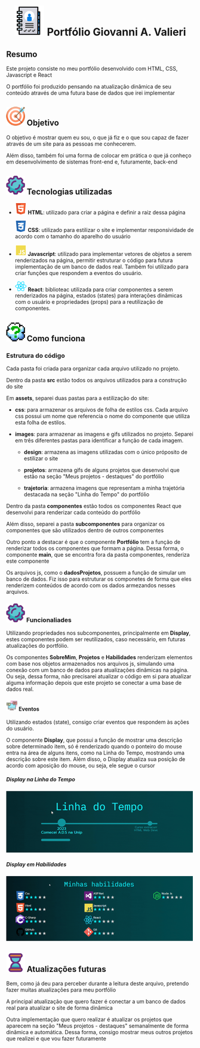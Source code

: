 <h1 style="text-align: center"><img src="./src/assets/images/design/portfolio.png" width="80px" /> Portfólio Giovanni A. Valieri</h1>

<h2>Resumo</h2>
<p>Este projeto consiste no meu portfólio desenvolvido com HTML, CSS, Javascript e React</p>
<p>O portfólio foi produzido pensando na atualização dinâmica de seu conteúdo através de uma futura base de dados que irei implementar</p>

<h2><img src="./src/assets/images/design/goal.png" width="50px" /> Objetivo</h2>
<p>O objetivo é mostrar quem eu sou, o que já fiz e o que sou capaz de fazer através de um site para as pessoas me conhecerem.</p>
<p>Além disso, também foi uma forma de colocar em prática o que já conheço em desenvolvimento de sistemas front-end e, futuramente, back-end</p>

<h2><img src="./src/assets/images/design/funcao.png" width="50px" /> Tecnologias utilizadas</h2>
<ul>
    <li><p><img src="./src/assets/images/design/html.png" width="30px" /> <b>HTML</b>: utilizado para criar a página e definir a raiz dessa página</p></li>
    <l1><p><img src="./src/assets/images/design/css.png" width="30px" /> <b>CSS</b>: utilizado para estilizar o site e implementar responsividade de acordo com o tamanho do aparelho do usuário</p></li>
    <li><p><img src="./src/assets/images/design/javascript.png" width="30px" /> <b>Javascript</b>: utilizado para implementar vetores de objetos a serem renderizados na página, permitir estruturar o código para futura implementação de um banco de dados real. Também foi utilizado para criar funções que respondem a eventos do usuário.</p></li>
    <li><p><img src="./src/assets/images/design/react.svg" width="30px" /> <b>React</b>: biblioteac utilizada para criar componentes a serem renderizados na página, estados (states) para interações dinâmicas com o usuário e propriedades (props) para a reutilização de componentes.</p></li>
</ul>

<h2><img src="./src/assets/images/design/question.png" width="50px" /> Como funciona</h2>
<h3>Estrutura do código</h3>
<p>Cada pasta foi criada para organizar cada arquivo utilizado no projeto.</p>
<p>Dentro da pasta <b>src</b> estão todos os arquivos utilizados para a construção do site</p>
<p>Em <b>assets</b>, separei duas pastas para a estilização do site:
<ul>
    <li><p><b>css</b>: para armazenar os arquivos de folha de estilos css. Cada arquivo css possui um nome que referencia o nome do componente que utiliza esta folha de estilos.</p></li>
    <li><p><b>images</b>: para armazenar as imagens e gifs utilizados no projeto. Separei em três diferentes pastas para identificar a função de cada imagem.</p>
        <ul>
            <li><p><b>design</b>: armazena as imagens utilizadas com o único próposito de estilizar o site</p></li>
            <li><p><b>projetos</b>: armazena gifs de alguns projetos que desenvolvi que estão na seção "Meus projetos - destaques" do portfólio</p></li>
            <li><p><b>trajetoria</b>: armazena imagens que representam a minha trajetória destacada na seção "Linha do Tempo" do portfólio</p></li>
        </ul>
    </li>
</ul>
<p>Dentro da pasta <b>componentes</b> estão todos os componentes React que desenvolvi para renderizar cada conteúdo do portfólio</p>
<p>Além disso, separei a pasta <b>subcomponentes</b> para organizar os componentes que são utilizados dentro de outros componentes</p>
<p>Outro ponto a destacar é que o componente <b>Portfólio</b> tem a função de renderizar todos os componentes que formam a página. Dessa forma, o componente <b>main</b>, que se encontra fora da pasta componentes, renderiza este componente</p>
<p>Os arquivos js, como o <b>dadosProjetos</b>, possuem a função de simular um banco de dados. Fiz isso para estruturar os componetes de forma que eles renderizem conteúdos de acordo com os dados armezandos nesses arquivos.</p>

<h3><img src="./src/assets/images/design/funcao.png" width="50px"> Funcionaliades</h3>
<p>Utilizando propriedades nos subcomponentes, principalmente em <b>Display</b>, estes componentes podem ser reutilizados, caso necessário, em futuras atualizações do portfólio.</p>
<p>Os componentes <b>SobreMim</b>, <b>Projetos</b> e <b>Habilidades</b> renderizam elementos com base nos objetos armazenados nos arquivos js, simulando uma conexão com um banco de dados para atualizações dinâmicas na página. Ou seja, dessa forma, não precisarei atualizar o código em si para atualizar alguma informação depois que este projeto se conectar a uma base de dados real.</p>
<h4><img src="./src/assets/images/design/evento.png" width="30px"> Eventos</h4>
<p>Utilizando estados (state), consigo criar eventos que respondem às ações do usuário.</p>
<p>O componente <b>Display</b>, que possui a função de mostrar uma descrição sobre determinado item, só é renderizado quando o ponteiro do mouse entra na área de alguns itens, como na Linha do Tempo, mostrando uma descrição sobre este item. Além disso, o Display atualiza sua posição de acordo com aposição do mouse, ou seja, ele segue o cursor</p>
<h5>Display na Linha do Tempo</h5>
<img src="./src/assets/images/design/tempo.gif" width="500px" />
<h5>Display em Habilidades</h5>
<img src="./src/assets/images/design/habilidade.gif" width="500px" />


<h2><img src="./src/assets/images/design/update.png" width="50px"> Atualizações futuras</h2>
<p>Bem, como já deu para perceber durante a leitura deste arquivo, pretendo fazer muitas atualizações para meu portfólio</p>
<p>A principal atualização que quero fazer é conectar a um banco de dados real para atualizar o site de forma dinâmica</p>
<p>Outra implementação que quero realizar é atualizar os projetos que aparecem na seção "Meus projetos - destaques" semanalmente de forma dinâmica e automática. Dessa forma, consigo mostrar meus outros projetos que realizei e que vou fazer futuramente</p>